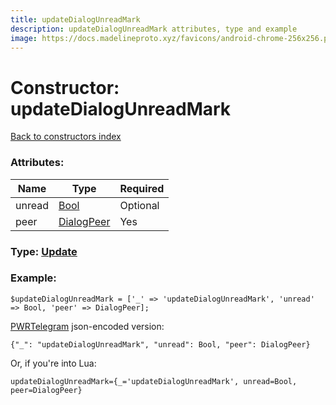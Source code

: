 ```yaml
---
title: updateDialogUnreadMark
description: updateDialogUnreadMark attributes, type and example
image: https://docs.madelineproto.xyz/favicons/android-chrome-256x256.png
---
```

# Constructor: updateDialogUnreadMark  
[Back to constructors index](index.md)



### Attributes:

| Name     |    Type       | Required |
|----------|---------------|----------|
|unread|[Bool](../types/Bool.md) | Optional|
|peer|[DialogPeer](../types/DialogPeer.md) | Yes|



### Type: [Update](../types/Update.md)


### Example:

```
$updateDialogUnreadMark = ['_' => 'updateDialogUnreadMark', 'unread' => Bool, 'peer' => DialogPeer];
```  

[PWRTelegram](https://pwrtelegram.xyz) json-encoded version:

```
{"_": "updateDialogUnreadMark", "unread": Bool, "peer": DialogPeer}
```


Or, if you're into Lua:  


```
updateDialogUnreadMark={_='updateDialogUnreadMark', unread=Bool, peer=DialogPeer}

```


